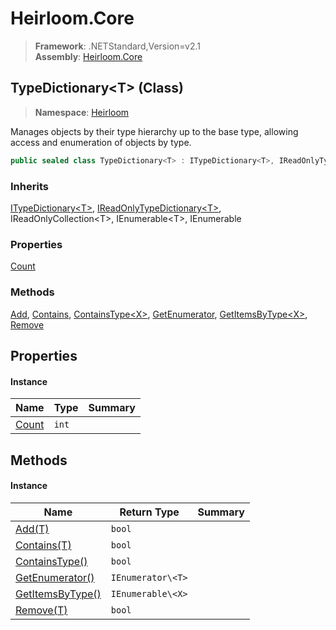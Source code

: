 # Heirloom.Core

> **Framework**: .NETStandard,Version=v2.1  
> **Assembly**: [Heirloom.Core][0]

## TypeDictionary\<T> (Class)

> **Namespace**: [Heirloom][0]

Manages objects by their type hierarchy up to the base type, allowing access and enumeration of objects by type.

```cs
public sealed class TypeDictionary<T> : ITypeDictionary<T>, IReadOnlyTypeDictionary<T>, IReadOnlyCollection<T>, IEnumerable<T>, IEnumerable
```

### Inherits

[ITypeDictionary\<T>][1], [IReadOnlyTypeDictionary\<T>][2], IReadOnlyCollection\<T>, IEnumerable\<T>, IEnumerable

### Properties

[Count][3]

### Methods

[Add][4], [Contains][5], [ContainsType\<X>][6], [GetEnumerator][7], [GetItemsByType\<X>][8], [Remove][9]

## Properties

#### Instance

| Name       | Type  | Summary |
|------------|-------|---------|
| [Count][3] | `int` |         |

## Methods

#### Instance

| Name                     | Return Type       | Summary |
|--------------------------|-------------------|---------|
| [Add(T)][4]              | `bool`            |         |
| [Contains(T)][5]         | `bool`            |         |
| [ContainsType<X>()][6]   | `bool`            |         |
| [GetEnumerator()][7]     | `IEnumerator\<T>` |         |
| [GetItemsByType<X>()][8] | `IEnumerable\<X>` |         |
| [Remove(T)][9]           | `bool`            |         |

[0]: ../../Heirloom.Core.md
[1]: ITypeDictionary[T].md
[2]: IReadOnlyTypeDictionary[T].md
[3]: TypeDictionary[T]/Count.md
[4]: TypeDictionary[T]/Add.md
[5]: TypeDictionary[T]/Contains.md
[6]: TypeDictionary[T]/ContainsType[X].md
[7]: TypeDictionary[T]/GetEnumerator.md
[8]: TypeDictionary[T]/GetItemsByType[X].md
[9]: TypeDictionary[T]/Remove.md
